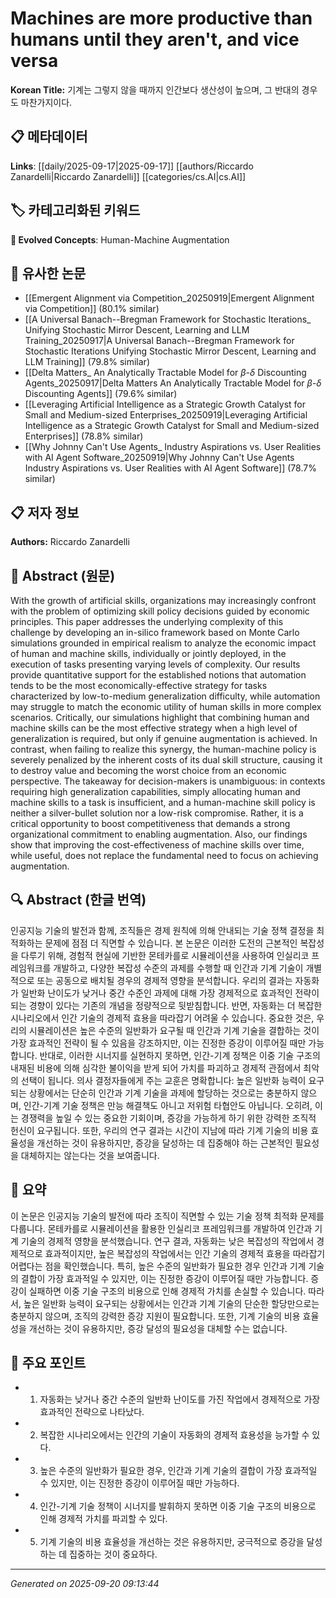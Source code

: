 # Machines are more productive than humans until they aren't, and vice versa

**Korean Title:** 기계는 그렇지 않을 때까지 인간보다 생산성이 높으며, 그 반대의 경우도 마찬가지이다.

## 📋 메타데이터

**Links**: [[daily/2025-09-17|2025-09-17]] [[authors/Riccardo Zanardelli|Riccardo Zanardelli]] [[categories/cs.AI|cs.AI]]

## 🏷️ 카테고리화된 키워드
**🚀 Evolved Concepts**: Human-Machine Augmentation

## 🔗 유사한 논문
- [[Emergent Alignment via Competition_20250919|Emergent Alignment via Competition]] (80.1% similar)
- [[A Universal Banach--Bregman Framework for Stochastic Iterations_ Unifying Stochastic Mirror Descent, Learning and LLM Training_20250917|A Universal Banach--Bregman Framework for Stochastic Iterations Unifying Stochastic Mirror Descent, Learning and LLM Training]] (79.8% similar)
- [[Delta Matters_ An Analytically Tractable Model for $β$-$δ$ Discounting Agents_20250917|Delta Matters An Analytically Tractable Model for $β$-$δ$ Discounting Agents]] (79.6% similar)
- [[Leveraging Artificial Intelligence as a Strategic Growth Catalyst for Small and Medium-sized Enterprises_20250919|Leveraging Artificial Intelligence as a Strategic Growth Catalyst for Small and Medium-sized Enterprises]] (78.8% similar)
- [[Why Johnny Can't Use Agents_ Industry Aspirations vs. User Realities with AI Agent Software_20250919|Why Johnny Can't Use Agents Industry Aspirations vs. User Realities with AI Agent Software]] (78.7% similar)

## 📋 저자 정보

**Authors:** Riccardo Zanardelli

## 📄 Abstract (원문)

With the growth of artificial skills, organizations may increasingly confront
with the problem of optimizing skill policy decisions guided by economic
principles. This paper addresses the underlying complexity of this challenge by
developing an in-silico framework based on Monte Carlo simulations grounded in
empirical realism to analyze the economic impact of human and machine skills,
individually or jointly deployed, in the execution of tasks presenting varying
levels of complexity. Our results provide quantitative support for the
established notions that automation tends to be the most economically-effective
strategy for tasks characterized by low-to-medium generalization difficulty,
while automation may struggle to match the economic utility of human skills in
more complex scenarios. Critically, our simulations highlight that combining
human and machine skills can be the most effective strategy when a high level
of generalization is required, but only if genuine augmentation is achieved. In
contrast, when failing to realize this synergy, the human-machine policy is
severely penalized by the inherent costs of its dual skill structure, causing
it to destroy value and becoming the worst choice from an economic perspective.
The takeaway for decision-makers is unambiguous: in contexts requiring high
generalization capabilities, simply allocating human and machine skills to a
task is insufficient, and a human-machine skill policy is neither a
silver-bullet solution nor a low-risk compromise. Rather, it is a critical
opportunity to boost competitiveness that demands a strong organizational
commitment to enabling augmentation. Also, our findings show that improving the
cost-effectiveness of machine skills over time, while useful, does not replace
the fundamental need to focus on achieving augmentation.

## 🔍 Abstract (한글 번역)

인공지능 기술의 발전과 함께, 조직들은 경제 원칙에 의해 안내되는 기술 정책 결정을 최적화하는 문제에 점점 더 직면할 수 있습니다. 본 논문은 이러한 도전의 근본적인 복잡성을 다루기 위해, 경험적 현실에 기반한 몬테카를로 시뮬레이션을 사용하여 인실리코 프레임워크를 개발하고, 다양한 복잡성 수준의 과제를 수행할 때 인간과 기계 기술이 개별적으로 또는 공동으로 배치될 경우의 경제적 영향을 분석합니다. 우리의 결과는 자동화가 일반화 난이도가 낮거나 중간 수준인 과제에 대해 가장 경제적으로 효과적인 전략이 되는 경향이 있다는 기존의 개념을 정량적으로 뒷받침합니다. 반면, 자동화는 더 복잡한 시나리오에서 인간 기술의 경제적 효용을 따라잡기 어려울 수 있습니다. 중요한 것은, 우리의 시뮬레이션은 높은 수준의 일반화가 요구될 때 인간과 기계 기술을 결합하는 것이 가장 효과적인 전략이 될 수 있음을 강조하지만, 이는 진정한 증강이 이루어질 때만 가능합니다. 반대로, 이러한 시너지를 실현하지 못하면, 인간-기계 정책은 이중 기술 구조의 내재된 비용에 의해 심각한 불이익을 받게 되어 가치를 파괴하고 경제적 관점에서 최악의 선택이 됩니다. 의사 결정자들에게 주는 교훈은 명확합니다: 높은 일반화 능력이 요구되는 상황에서는 단순히 인간과 기계 기술을 과제에 할당하는 것으로는 충분하지 않으며, 인간-기계 기술 정책은 만능 해결책도 아니고 저위험 타협안도 아닙니다. 오히려, 이는 경쟁력을 높일 수 있는 중요한 기회이며, 증강을 가능하게 하기 위한 강력한 조직적 헌신이 요구됩니다. 또한, 우리의 연구 결과는 시간이 지남에 따라 기계 기술의 비용 효율성을 개선하는 것이 유용하지만, 증강을 달성하는 데 집중해야 하는 근본적인 필요성을 대체하지는 않는다는 것을 보여줍니다.

## 📝 요약

이 논문은 인공지능 기술의 발전에 따라 조직이 직면할 수 있는 기술 정책 최적화 문제를 다룹니다. 몬테카를로 시뮬레이션을 활용한 인실리코 프레임워크를 개발하여 인간과 기계 기술의 경제적 영향을 분석했습니다. 연구 결과, 자동화는 낮은 복잡성의 작업에서 경제적으로 효과적이지만, 높은 복잡성의 작업에서는 인간 기술의 경제적 효용을 따라잡기 어렵다는 점을 확인했습니다. 특히, 높은 수준의 일반화가 필요한 경우 인간과 기계 기술의 결합이 가장 효과적일 수 있지만, 이는 진정한 증강이 이루어질 때만 가능합니다. 증강이 실패하면 이중 기술 구조의 비용으로 인해 경제적 가치를 손실할 수 있습니다. 따라서, 높은 일반화 능력이 요구되는 상황에서는 인간과 기계 기술의 단순한 할당만으로는 충분하지 않으며, 조직의 강력한 증강 지원이 필요합니다. 또한, 기계 기술의 비용 효율성을 개선하는 것이 유용하지만, 증강 달성의 필요성을 대체할 수는 없습니다.

## 🎯 주요 포인트

- 1. 자동화는 낮거나 중간 수준의 일반화 난이도를 가진 작업에서 경제적으로 가장 효과적인 전략으로 나타났다.

- 2. 복잡한 시나리오에서는 인간의 기술이 자동화의 경제적 효용성을 능가할 수 있다.

- 3. 높은 수준의 일반화가 필요한 경우, 인간과 기계 기술의 결합이 가장 효과적일 수 있지만, 이는 진정한 증강이 이루어질 때만 가능하다.

- 4. 인간-기계 기술 정책이 시너지를 발휘하지 못하면 이중 기술 구조의 비용으로 인해 경제적 가치를 파괴할 수 있다.

- 5. 기계 기술의 비용 효율성을 개선하는 것은 유용하지만, 궁극적으로 증강을 달성하는 데 집중하는 것이 중요하다.

---

*Generated on 2025-09-20 09:13:44*